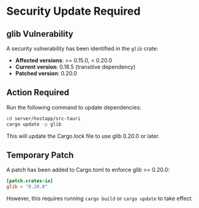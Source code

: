 # Security Update Required

## glib Vulnerability

A security vulnerability has been identified in the `glib` crate:
- **Affected versions**: >= 0.15.0, < 0.20.0
- **Current version**: 0.18.5 (transitive dependency)
- **Patched version**: 0.20.0

## Action Required

Run the following command to update dependencies:

```bash
cd server/hostapp/src-tauri
cargo update -p glib
```

This will update the Cargo.lock file to use glib 0.20.0 or later.

## Temporary Patch

A patch has been added to Cargo.toml to enforce glib >= 0.20.0:

```toml
[patch.crates-io]
glib = "0.20.0"
```

However, this requires running `cargo build` or `cargo update` to take effect.